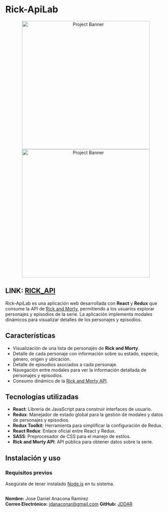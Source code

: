 # Rick-ApiLab



<p align="center">
  <img src="https://cdn.dribbble.com/userupload/16941314/file/original-858741a281c4bb4b05eabd9bff9d7e2b.png?resize=400x400" alt="Project Banner" width="400">
    <img src="https://cdn.dribbble.com/userupload/16941315/file/original-e9be8f658833ce32ceb48362db1f2239.png?resize=400x400" alt="Project Banner" width="400">
</p>


## LINK: [RICK_API](https://jddar.github.io/Rick-ApiLab/) 

Rick-ApiLab es una aplicación web desarrollada con **React** y **Redux** que consume la API de [Rick and Morty](https://rickandmortyapi.com/), permitiendo a los usuarios explorar personajes y episodios de la serie. La aplicación implementa modales dinámicos para visualizar detalles de los personajes y episodios.

## Características

- Visualización de una lista de personajes de **Rick and Morty**.
- Detalle de cada personaje con información sobre su estado, especie, género, origen y ubicación.
- Detalle de episodios asociados a cada personaje.
- Navegación entre modales para ver la información detallada de personajes y episodios.
- Consumo dinámico de la [Rick and Morty API](https://rickandmortyapi.com/).

## Tecnologías utilizadas

- **React**: Librería de JavaScript para construir interfaces de usuario.
- **Redux**: Manejador de estado global para la gestión de modales y datos de personajes y episodios.
- **Redux Toolkit**: Herramienta para simplificar la configuración de Redux.
- **React Redux**: Enlace oficial entre React y Redux.
- **SASS**: Preprocesador de CSS para el manejo de estilos.
- **Rick and Morty API**: API pública para obtener datos sobre la serie.

## Instalación y uso

### Requisitos previos

Asegúrate de tener instalado [Node.js](https://nodejs.org/) en tu sistema.

##

**Nombre:** Jose Daniel Anacona Ramirez  
**Correo Electrónico:** jdanaconar@gmail.com
**GitHub:** [JDDAR](https://github.com/JDDAR)
